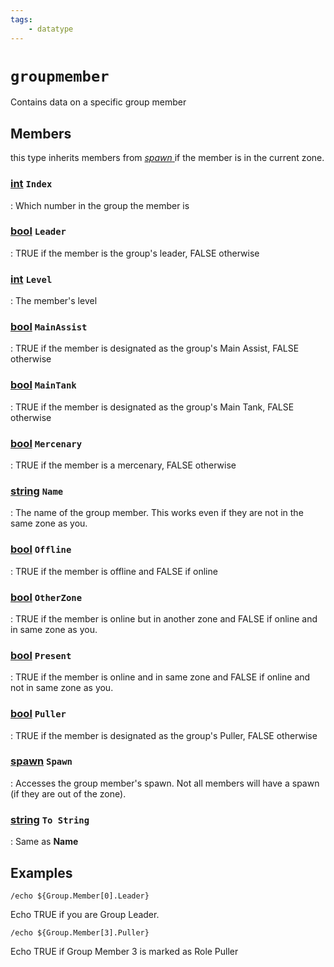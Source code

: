 ```yaml
---
tags:
    - datatype
---
```

# `groupmember`

Contains data on a specific group member

## Members

this type inherits members from [_spawn_ ](datatype-spawn.md)if the member is in the current zone.

### [int][int] `Index`

:   Which number in the group the member is

### [bool][bool] `Leader`

:   TRUE if the member is the group's leader, FALSE otherwise

### [int][int] `Level`

:   The member's level

### [bool][bool] `MainAssist`

:   TRUE if the member is designated as the group's Main Assist, FALSE otherwise

### [bool][bool] `MainTank`

:   TRUE if the member is designated as the group's Main Tank, FALSE otherwise

### [bool][bool] `Mercenary`

:   TRUE if the member is a mercenary, FALSE otherwise

### [string][string] `Name`

:   The name of the group member. This works even if they are not in the same zone as you.

### [bool][bool] `Offline`

:   TRUE if the member is offline and FALSE if online

### [bool][bool] `OtherZone`

:   TRUE if the member is online but in another zone and FALSE if online and in same zone as you.

### [bool][bool] `Present`

:   TRUE if the member is online and in same zone and FALSE if online and not in same zone as you.

### [bool][bool] `Puller`

:   TRUE if the member is designated as the group's Puller, FALSE otherwise

### [spawn][spawn] `Spawn`

:   Accesses the group member's spawn. Not all members will have a spawn (if they are out of the zone).

### [string][string] `To String`

:   Same as **Name**


## Examples

`/echo ${Group.Member[0].Leader}`

Echo TRUE if you are Group Leader.

`/echo ${Group.Member[3].Puller}`

Echo TRUE if Group Member 3 is marked as Role Puller

[int]: datatype-int.md
[string]: datatype-string.md
[achievementobj]: datatype-achievementobj.md
[bool]: datatype-bool.md
[time]: datatype-time.md
[achievement]: datatype-achievement.md
[achievementcat]: datatype-achievementcat.md
[altability]: datatype-altability.md
[spell]: datatype-spell.md
[bandolieritem]: #bandolieritem-datatype
[int64]: datatype-int64.md
[timestamp]: datatype-timestamp.md
[float]: datatype-float.md
[buff]: datatype-buff.md
[spawn]: datatype-spawn.md
[auratype]: datatype-auratype.md
[item]: datatype-item.md
[worldlocation]: datatype-worldlocation.md
[ticks]: datatype-ticks.md
[fellowship]: datatype-fellowship.md
[strinrg]: datatype-string.md
[xtarget]: datatype-xtarget.md
[dzmember]: datatype-dzmember.md
[window]: datatype-window.md
[zone]: datatype-zone.md
[fellowshipmember]: datatype-fellowshipmember.md
[class]: datatype-class.md
[heading]: datatype-heading.md
[ground]: datatype-ground.md
